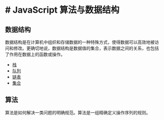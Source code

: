 # # JavaScript 算法与数据结构

## 数据结构

数据结构是在计算机中组织和存储数据的一种特殊方式，使得数据可以高效地被访问和修改。更确切地说，数据结构是数据值的集合，表示数据之间的关系，也包括了作用在数据上的函数或操作。

* [栈](stack/README.md)
* [队列](queue/README.md)
* [链表](linked-list/README.md)
* [集合](set/README.md)

## 算法

算法是如何解决一类问题的明确规范。算法是一组精确定义操作序列的规则。


